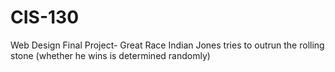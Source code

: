 # CIS-130
Web Design Final Project- Great Race
Indian Jones tries to outrun the rolling stone (whether he wins is determined randomly)
